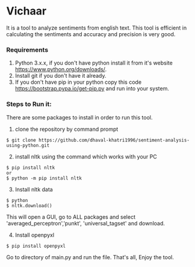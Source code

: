 # Vichaar
It is a tool to analyze sentiments from english text. This tool is efficient in calculating the sentiments and accuracy and precision is very good.

### Requirements
1. Python 3.x.x, if you don't have python install it from it's website https://www.python.org/downloads/.
2. Install git if you don't have it already.
3. If you don't have pip in your python copy this code https://bootstrap.pypa.io/get-pip.py and run into your system.

### Steps to Run it:
There are some packages to install in order to run this tool.

1. clone the repository by command prompt
```
$ git clone https://github.com/dhaval-khatri1996/sentiment-analysis-using-python.git

```
2. install nltk using the command which works with your PC
```
$ pip install nltk 
or
$ python -m pip install nltk
```

3. Install nltk data
```
$ python
$ nltk.download()
```
This will open a GUI, go to ALL packages and select 'averaged_perceptron','punkt', 'universal_tagset' and download.

4. Install openpyxl
```
$ pip install openpyxl
```

Go to directory of main.py and run the file. That's all, Enjoy the tool.
